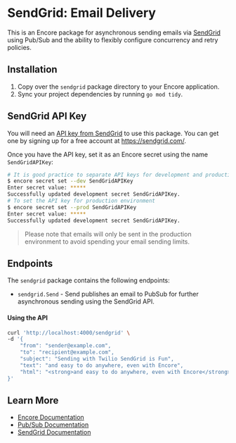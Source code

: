 # SendGrid: Email Delivery

This is an Encore package for asynchronous sending emails via [SendGrid](https://sendgrid.com/) using Pub/Sub and the ability to flexibly configure concurrency and retry policies.

## Installation

1. Copy over the `sendgrid` package directory to your Encore application.
2. Sync your project dependencies by running `go mod tidy`.

## SendGrid API Key

You will need an [API key from SendGrid](https://docs.sendgrid.com/ui/account-and-settings/api-keys) to use this package. You can get one by signing up for a free account at https://sendgrid.com/.

Once you have the API key, set it as an Encore secret using the name `SendGridAPIKey`:

```bash
# It is good practice to separate API keys for development and production environments
$ encore secret set --dev SendGridAPIKey
Enter secret value: *****
Successfully updated development secret SendGridAPIKey.
# To set the API key for production environment
$ encore secret set --prod SendGridAPIKey
Enter secret value: *****
Successfully updated development secret SendGridAPIKey.
```
> Please note that emails will only be sent in the production environment to avoid spending your email sending limits.

## Endpoints 

The `sendgrid` package contains the following endpoints:

* `sendgrid.Send` - Send publishes an email to PubSub for further asynchronous sending using the SendGrid API.

#### Using the API
```bash
curl 'http://localhost:4000/sendgrid' \
-d '{
    "from": "sender@example.com",
    "to": "recipient@example.com",
    "subject": "Sending with Twilio SendGrid is Fun",
    "text": "and easy to do anywhere, even with Encore",
    "html": "<strong>and easy to do anywhere, even with Encore</strong>"
}'
```

## Learn More

- [Encore Documentation](https://encore.dev/docs)
- [Pub/Sub Documentation](https://encore.dev/docs/primitives/pubsub)
- [SendGrid Documentation](https://docs.sendgrid.com/)